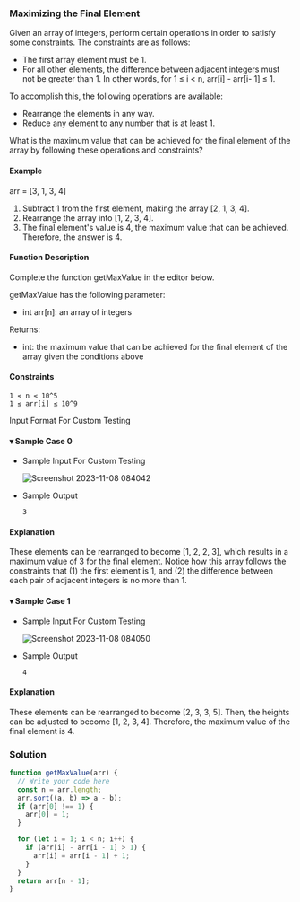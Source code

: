 ### Maximizing the Final Element

Given an array of integers, perform certain operations in order to satisfy some constraints. The constraints are as follows:

- The first array element must be 1.
- For all other elements, the difference between adjacent integers must not be greater than 1. In other words, for 1 ≤ i < n, arr[i] - arr[i- 1] ≤ 1.

To accomplish this, the following operations are available:

- Rearrange the elements in any way.
- Reduce any element to any number that is at least 1.

What is the maximum value that can be achieved for the final element of the array by following these operations and constraints?

#### Example

arr = [3, 1, 3, 4]

1. Subtract 1 from the first element, making the array [2, 1, 3, 4].
2. Rearrange the array into [1, 2, 3, 4].
3. The final element's value is 4, the maximum value that can be achieved. Therefore, the answer is 4.

#### Function Description

Complete the function getMaxValue in the editor below.

getMaxValue has the following parameter:

- int arr[n]: an array of integers

Returns:

- int: the maximum value that can be achieved for the final element of the array given the conditions above

#### Constraints

```
1 ≤ n ≤ 10^5
1 ≤ arr[i] ≤ 10^9
```

Input Format For Custom Testing

#### ▾ Sample Case 0

- Sample Input For Custom Testing

  ![Screenshot 2023-11-08 084042](https://github.com/Pluto0104/hackerrank-role-certification-solutions-javascript/assets/136573674/3cb406bb-e39c-4697-87b7-c555d1918b53)


- Sample Output

  ```
  3
  ```

#### Explanation

These elements can be rearranged to become [1, 2, 2, 3], which results in a maximum value of 3 for the final element. Notice how this array follows the constraints that (1) the first element is 1, and (2) the difference between each pair of adjacent integers is no more than 1.

#### ▾ Sample Case 1

- Sample Input For Custom Testing

  ![Screenshot 2023-11-08 084050](https://github.com/Pluto0104/hackerrank-role-certification-solutions-javascript/assets/136573674/22d5c054-7e4a-4772-96e3-35ca73a664fc)


- Sample Output

  ```
  4
  ```

#### Explanation

These elements can be rearranged to become [2, 3, 3, 5]. Then, the heights can be adjusted to become [1, 2, 3, 4]. Therefore, the maximum value of the final element is 4.

### Solution

```js
function getMaxValue(arr) {
  // Write your code here
  const n = arr.length;
  arr.sort((a, b) => a - b);
  if (arr[0] !== 1) {
    arr[0] = 1;
  }

  for (let i = 1; i < n; i++) {
    if (arr[i] - arr[i - 1] > 1) {
      arr[i] = arr[i - 1] + 1;
    }
  }
  return arr[n - 1];
}
```
